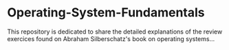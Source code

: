 # Operating-System-Fundamentals

This repository is dedicated to share the detailed explanations of the review exercices found on Abraham Silberschatz's book on operating systems...
